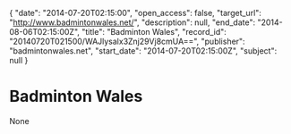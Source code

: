 {
  "date": "2014-07-20T02:15:00", 
  "open_access": false, 
  "target_url": "http://www.badmintonwales.net/", 
  "description": null, 
  "end_date": "2014-08-06T02:15:00Z", 
  "title": "Badminton Wales", 
  "record_id": "20140720T021500/WAJlysalx3Znj29Vj8cmUA==", 
  "publisher": "badmintonwales.net", 
  "start_date": "2014-07-20T02:15:00Z", 
  "subject": null
}

# Badminton Wales

None